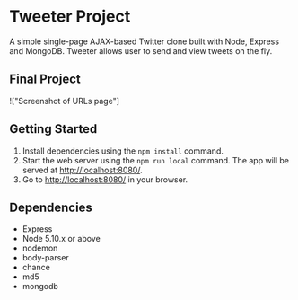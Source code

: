 # Tweeter Project

A simple single-page AJAX-based Twitter clone built with Node, Express and MongoDB. Tweeter allows user to send and view tweets on the fly.

## Final Project
!["Screenshot of URLs page"]

## Getting Started

1. Install dependencies using the `npm install` command.
2. Start the web server using the `npm run local` command. The app will be served at <http://localhost:8080/>.
3. Go to <http://localhost:8080/> in your browser.

## Dependencies

- Express
- Node 5.10.x or above
- nodemon
- body-parser
- chance
- md5
- mongodb

